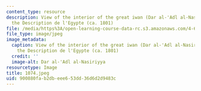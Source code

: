 ```yaml
---
content_type: resource
description: View of the interior of the great iwan (Dar al-'Adl al-Nasiriyya) from
  the Description de l'Egypte (ca. 1801)
file: /media/https%3A/open-learning-course-data-rc.s3.amazonaws.com/4-615-the-architecture-of-cairo-spring-2002/900880fab2dbeee653dd36d6d2d9483c_1074.jpeg
file_type: image/jpeg
image_metadata:
  caption: View of the interior of the great iwan (Dar al-'Adl al-Nasiriyya) from
    the Description de l'Egypte (ca. 1801)
  credit: ''
  image-alt: Dar al-'Adl al-Nasiriyya
resourcetype: Image
title: 1074.jpeg
uid: 900880fa-b2db-eee6-53dd-36d6d2d9483c
---
```

